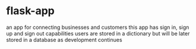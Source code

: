 # flask-app
an app for connecting businesses and customers
this app has sign in, sign up and sign out capabilities
users are stored in a dictionary but will be later stored in a database as development continues
